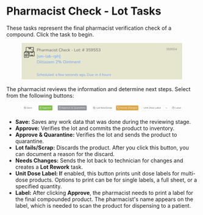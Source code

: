 # Pharmacist Check - Lot Tasks

These tasks represent the final pharmacist verification check of a compound. Click the task to begin.

<figure><img src="../../.gitbook/assets/image (85).png" alt="" width="563"><figcaption></figcaption></figure>

The pharmacist reviews the information and determine next steps. Select from the following buttons:

<figure><img src="../../.gitbook/assets/image (86).png" alt=""><figcaption></figcaption></figure>

* **Save:** Saves any work data that was done during the reviewing stage.
* **Approve:** Verifies the lot and commits the product to inventory.
* **Approve & Quarantine:** Verifies the lot and sends the product to quarantine.
* **Lot fails/Scrap:** Discards the product. After you click this button, you can document a reason for the discard.
* **Needs Changes:** Sends the lot back to technician for changes and creates a **Lot Rework** task.
* **Unit Dose Label: I**f enabled, this button prints unit dose labels for multi-dose products. Options to print can be for single labels, a full sheet, or a specified quantity.
* **Label:** After clicking **Approve**, the pharmacist needs to print a label for the final compounded product. The pharmacist's name appears on the label, which is needed to scan the product for dispensing to a patient.
